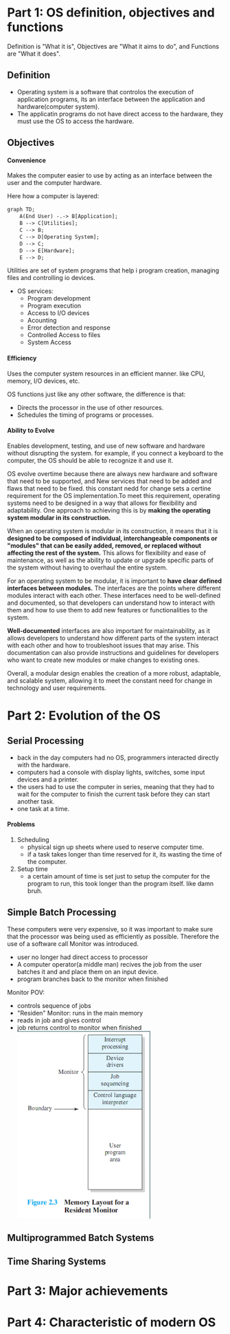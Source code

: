 # Part 1: OS definition, objectives and functions

Definition is "What it is", Objectives are "What it aims to do", and Functions are "What it does".

## Definition

- Operating system is a software that controlos the execution of application programs, its an interface between the application and hardware(computer system).
- The applicatin programs do not have direct access to the hardware, they must use the OS to access the hardware.

## Objectives

#### Convenience

Makes the computer easier to use by acting as an interface between the user and the computer hardware.

Here how a computer is layered:
```mermaid
graph TD;
    A(End User) -.-> B[Application];
    B --> C[Utilities];
    C --> B;
    C --> D[Operating System];
    D --> C;
    D --> E[Hardware];
    E --> D;
```
Utilities are set of system programs that help i program creation, managing files and controlling io devices.

- OS services:
    - Program development
    - Program execution
    - Access to I/O devices
    - Acounting
    - Error detection and response
    - Controlled Access to files
    - System Access

#### Efficiency

Uses the computer system resources in an efficient manner. like CPU, memory, I/O devices, etc.

OS functions just like any other software, the difference is that:
- Directs the processor in the use of other resources.
- Schedules the timing of programs or processes.

#### Ability to Evolve

Enables development, testing, and use of new software and hardware without disrupting the system. for example, if you connect a keyboard to the computer, the OS should be able to recognize it and use it.

OS evolve overtime because there are always new hardware and software that need to be supported, and New services that need to be added and flaws that need to be fixed. this constant nedd for change sets a certine requirement for the OS implementation.To meet this requirement, operating systems need to be designed in a way that allows for flexibility and adaptability. One approach to achieving this is by __making the operating system modular in its construction.__

When an operating system is modular in its construction, it means that it is __designed to be composed of individual, interchangeable components or "modules" that can be easily added, removed, or replaced without affecting the rest of the system.__ This allows for flexibility and ease of maintenance, as well as the ability to update or upgrade specific parts of the system without having to overhaul the entire system.

For an operating system to be modular, it is important to __have clear defined interfaces between modules.__ The interfaces are the points where different modules interact with each other. These interfaces need to be well-defined and documented, so that developers can understand how to interact with them and how to use them to add new features or functionalities to the system.

__Well-documented__ interfaces are also important for maintainability, as it allows developers to understand how different parts of the system interact with each other and how to troubleshoot issues that may arise. This documentation can also provide instructions and guidelines for developers who want to create new modules or make changes to existing ones.

Overall, a modular design enables the creation of a more robust, adaptable, and scalable system, allowing it to meet the constant need for change in technology and user requirements.

# Part 2: Evolution of the OS

## Serial Processing

- back in the day computers had no OS, programmers interacted directly with the hardware.
- computers had a console with display lights, switches, some input devices and a printer.
- the users had to use the computer in series, meaning that they had to wait for the computer to finish the current task before they can start another task. 
- one task at a time.

#### Problems

1. Scheduling
    - physical sign up sheets where used to reserve computer time.
    - if a task takes longer than time reserved for it, its wasting the time of the computer.
2. Setup time
    - a certain amount of time is set just to setup the computer for the program to run, this took longer than the program itself. like damn bruh.
## Simple Batch Processing

These computers were very expensive, so it was important to make sure that the processor was being used as efficiently as possible. Therefore the use of a software call Monitor was introduced.

- user no longer had direct access to processor
- A computer operator(a middle man) recives the job from the user batches it and and place them on an input device.
- program branches back to the monitor when finished

Monitor POV:
- controls sequence of jobs
- "Residen" Monitor: runs in the main memory
- reads in job and gives control
- job returns control to monitor when finished
![monitor](/imgs/monitor.png)




## Multiprogrammed Batch Systems

## Time Sharing Systems

# Part 3: Major achievements

# Part 4: Characteristic of modern OS 